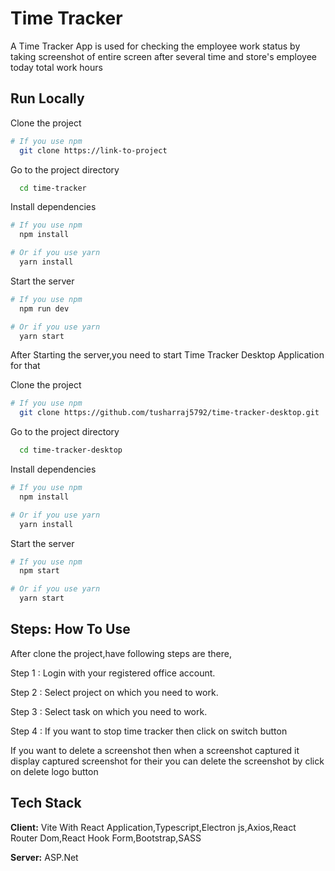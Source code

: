 
# Time Tracker

A Time Tracker App is used for checking the employee work status by taking screenshot of entire screen after several time and store's employee today total work hours    



## Run Locally

Clone the project

```bash
# If you use npm
  git clone https://link-to-project
```

Go to the project directory

```bash
  cd time-tracker
```

Install dependencies

```bash
# If you use npm
  npm install
```

```bash
# Or if you use yarn
  yarn install
```

Start the server

```bash
# If you use npm
  npm run dev
```

```bash
# Or if you use yarn
  yarn start
```

After Starting the server,you need to start Time Tracker Desktop Application for that

Clone the project

```bash
# If you use npm
  git clone https://github.com/tusharraj5792/time-tracker-desktop.git
```

Go to the project directory

```bash
  cd time-tracker-desktop
```

Install dependencies

```bash
# If you use npm
  npm install
```

```bash
# Or if you use yarn
  yarn install
```

Start the server

```bash
# If you use npm
  npm start
```

```bash
# Or if you use yarn
  yarn start
```
## Steps: How To Use
After clone the project,have following steps are there,

Step 1 : Login with your registered office account.

Step 2 : Select project on which you need to work.

Step 3 : Select task on which you need to work.

Step 4 : If you want to stop time tracker then click on switch button

If you want to delete a screenshot then when a screenshot captured it display captured screenshot for their you can delete the screenshot by click on delete logo button
## Tech Stack

**Client:** Vite With React Application,Typescript,Electron js,Axios,React Router Dom,React Hook Form,Bootstrap,SASS

**Server:** ASP.Net

